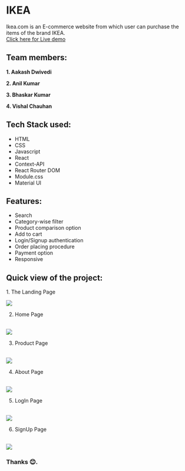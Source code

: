 # IKEA
Ikea.com is an E-commerce website from which user can purchase the items of the brand IKEA.<br/>
<a href="https://ikea-clone2.vercel.app/" target="_blank">Click here for Live demo</a>

## Team members:
<p><b>1. Aakash Dwivedi</b></p>
<p><b>2. Anil Kumar</b></p>
<p><b>3. Bhaskar Kumar</b></p>
<p><b>4. Vishal Chauhan</b></p>

## Tech Stack used:
<ul>
  <li>HTML</li>
  <li>CSS</li>
  <li>Javascript</li>
  <li>React</li>
  <li>Context-API</li>
  <li>React Router DOM</li>
  <li>Module.css</li>
  <li>Material UI</li>
</ul>

## Features:
<ul>
  <li>Search</li>
  <li>Category-wise filter</li>
  <li>Product comparison option</li>
  <li>Add to cart</li>
  <li>Login/Signup authentication</li>
  <li>Order placing procedure</li>
  <li>Payment option</li>
  <li>Responsive</li>
</ul>

<h2>Quick view of the project:</h2>
1. The Landing Page
<p></p>
<img src="https://github.com/VishalChauhan562/Ikea-Clone/blob/main/my-app/Pics/LandingPage.png" />


2. Home Page
<br>
<img src="https://github.com/VishalChauhan562/Ikea-Clone/blob/main/my-app/Pics/HomePage.png" />

3. Product Page
<br>
<img src="https://github.com/VishalChauhan562/Ikea-Clone/blob/main/my-app/Pics/Product.png" />

4. About Page
<br>
<img src="https://github.com/VishalChauhan562/Ikea-Clone/blob/main/my-app/Pics/AboutPage.png" />

5. LogIn Page
<br>
<img src="https://github.com/VishalChauhan562/Ikea-Clone/blob/main/my-app/Pics/LogIn.png" />

6. SignUp Page
<br>
<img src="https://github.com/VishalChauhan562/Ikea-Clone/blob/main/my-app/Pics/SignUp.png" />

### Thanks 😊.
